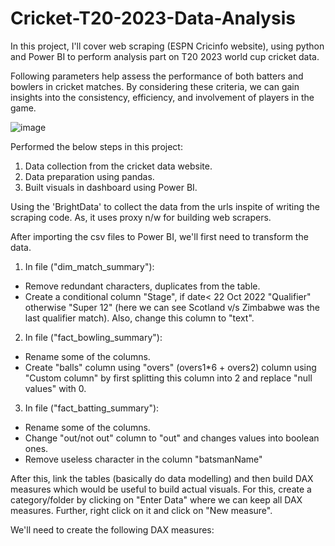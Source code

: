 # Cricket-T20-2023-Data-Analysis
In this project, I'll cover web scraping (ESPN Cricinfo website), using python and Power BI to perform analysis part on T20 2023 world cup cricket data.


Following parameters help assess the performance of both batters and bowlers in cricket matches. By considering these criteria, we can gain insights into the consistency, efficiency, and involvement of players in the game.

![image](https://github.com/rishitamathur27/Cricket-T20-2023-Data-Analysis/assets/38039850/cb2eaf6c-7072-4acd-9baf-ab204de35a4c)


Performed the below steps in this project:

1. Data collection from the cricket data website.
2. Data preparation using pandas.
3. Built visuals in dashboard using Power BI.


Using the 'BrightData' to collect the data from the urls inspite of writing the scraping code. As, it uses proxy n/w for building web scrapers.


After importing the csv files to Power BI, we'll first need to transform the data. 

1. In file ("dim_match_summary"):
  * Remove redundant characters, duplicates from the table.
  * Create a conditional column "Stage", if date< 22 Oct 2022 "Qualifier" otherwise "Super 12" (here we can see Scotland v/s Zimbabwe       was the last qualifier match). Also, change this column to "text".

2. In file ("fact_bowling_summary"):
  * Rename some of the columns.
  * Create "balls" column using "overs" (overs1*6 + overs2) column using "Custom column" by first splitting this column into 2 and replace "null values" with 0.
  
3. In file ("fact_batting_summary"):
  * Rename some of the columns.
  * Change "out/not out" column to "out" and changes values into boolean ones.
  * Remove useless character in the column "batsmanName"



After this, link the tables (basically do data modelling) and then build DAX measures which would be useful to build actual visuals. For this, create a category/folder by clicking on "Enter Data" where we can keep all DAX measures. Further, right click on it and click on "New measure".

We'll need to create the following DAX measures:



